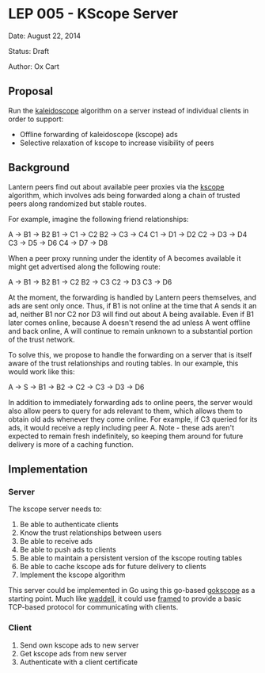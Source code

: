 # LEP 005 - KScope Server

Date:   August 22, 2014

Status: Draft

Author: Ox Cart

## Proposal

Run the [kaleidoscope](https://github.com/getlantern/kaleidoscope) algorithm
on a server instead of individual clients in order to support:

- Offline forwarding of kaleidoscope (kscope) ads
- Selective relaxation of kscope to increase visibility of peers

## Background

Lantern peers find out about available peer proxies via the [kscope][] algorithm,
which involves ads being forwarded along a chain of trusted peers along
randomized but stable routes.

For example, imagine the following friend relationships:

A  -> B1
   -> B2
B1 -> C1
   -> C2
B2 -> C3
   -> C4
C1 -> D1
   -> D2
C2 -> D3
   -> D4
C3 -> D5
   -> D6
C4 -> D7
   -> D8

When a peer proxy running under the identity of A becomes available it might
get advertised along the following route:

A  -> B1
   -> B2
B1 -> C2
B2 -> C3
C2 -> D3
C3 -> D6

At the moment, the forwarding is handled by Lantern peers themselves, and ads
are sent only once.  Thus, if B1 is not online at the time that A sends it an
ad, neither B1 nor C2 nor D3 will find out about A being available.  Even if B1
later comes online, because A doesn't resend the ad unless A went offline and
back online, A will continue to remain unknown to a substantial portion of the
trust network.

To solve this, we propose to handle the forwarding on a server that is itself
aware of the trust relationships and routing tables.  In our example, this would
work like this:

A  -> S -> B1
        -> B2
        -> C2
        -> C3
        -> D3
        -> D6

In addition to immediately forwarding ads to online peers, the server would also
allow peers to query for ads relevant to them, which allows them to obtain old
ads whenever they come online.  For example, if C3 queried for its ads, it would
receive a reply including peer A.  Note - these ads aren't expected to remain
fresh indefinitely, so keeping them around for future delivery is more of a
caching function.

## Implementation

### Server

The kscope server needs to:

1. Be able to authenticate clients
2. Know the trust relationships between users
3. Be able to receive ads
4. Be able to push ads to clients
5. Be able to maintain a persistent version of the kscope routing tables
6. Be able to cache kscope ads for future delivery to clients
7. Implement the kscope algorithm

This server could be implemented in Go using this go-based [gokscope][] as
a starting point.  Much like [waddell][], it could use [framed][] to provide a
basic TCP-based protocol for communicating with clients.

### Client

1. Send own kscope ads to new server
2. Get kscope ads from new server
3. Authenticate with a client certificate



[kscope]: (http://kscope.news.cs.nyu.edu/pub/TR-2008-918.pdf) "Kaleidoscope"

[gokscope]: (https://github.com/getlantern/kscope) "kscope library"

[waddell]: (https://github.com/getlantern/waddell) "waddell"

[framed]: (https://github.com/getlantern/framed) "framed"
